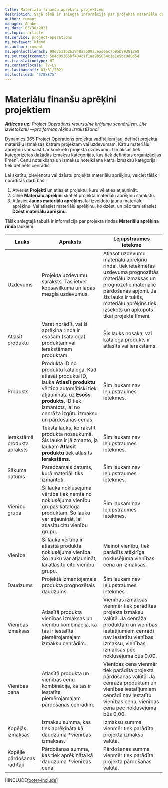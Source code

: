 ```yaml
---
title: Materiālu finanšu aprēķini projektiem
description: Šajā tēmā ir sniegta informācija par projekta materiālu definēšanu vai aprēķiniem.
author: rumant
manager: Annbe
ms.date: 03/30/2021
ms.topic: article
ms.service: project-operations
ms.reviewer: kfend
ms.author: rumant
ms.openlocfilehash: 98e3611b2b3948aab09a3eadeac7b95b893812e9
ms.sourcegitcommit: 504c09365bf404c1f1aa9b5034c1e1e5bc9d0d54
ms.translationtype: HT
ms.contentlocale: lv-LV
ms.lasthandoff: 03/31/2021
ms.locfileid: "5788875"
---
```

# <a name="financial-estimates-for-materials-on-projects"></a>Materiālu finanšu aprēķini projektiem

_**Attiecas uz:** Project Operations resursu/ne krājumu scenārijiem, Lite izvietošanu —pro formas rēķinu izrakstīšanai_

Dynamics 365 Project Operations projekta vadītājiem ļauj definēt projekta materiālu izmaksas katram projektam vai uzdevumam. Katru materiālu aprēķinu var saistīt ar konkrētu projekta uzdevumu. Izmaksas tiek kategorizētas dažādās izmaksu kategorijās, kas tiek definētas organizācijas līmenī. Cenu noteikšana un izmaksu noteikšana katrai izmaksu kategorijai tiek definēts cenrādis. 

Lai skatītu, pievienotu vai dzēstu projekta materiālu aprēķinu, veiciet tālāk norādītās darbības.

1. Atveriet **Projekti** un atlasiet projektu, kuru vēlaties atjaunināt.
2. Cilnē **Materiālu aprēķini** skatiet projekta materiālu aprēķinu sarakstu.
3. Atlasiet **Jauns materiālu aprēķins**, lai izveidotu jaunu materiālu aprēķinu. Vai atlasiet materiālu aprēķinu, ko dzēst, un pēc tam atlasiet **Dzēst materiālu aprēķinu**.

Tālāk sniegtajā tabulā ir informācija par projekta rindas **Materiālu aprēķina rinda** laukiem. 

| **Lauks** | **Apraksts** | **Lejupstraumes ietekme** |
| --- | --- | --- |
| Uzdevums | Projekta uzdevumu saraksts. Tas ietver kopsavilkuma un lapas mezgla uzdevumus. | Atlasot uzdevumu materiālu aprēķinu rindai, tiek ietekmētas uzdevuma prognozētās materiālu izmaksas un prognozētie materiālie pārdošanas apjomi. Ja šis lauks ir tukšs, materiālu aprēķins tiek izsekots un apkopots tikai projekta līmenī. |
| Atlasīt produktu |  Varat norādīt, vai šī aprēķina rinda ir esošam (kataloga) produktam vai ierakstāmam produktam. | Šis lauks nosaka, vai kataloga produkts ir atlasīts vai ierakstāms. |
| Produkts | Produkta ID no produktu kataloga. Kad atlasāt produkta ID, lauka **Atlasīt produktu** vērtība automātiski tiek atjaunināta uz **Esošs produkts**. ID tiek izmantots, lai no cenrāža izgūtu izmaksu un pārdošanas cenas. | Šim laukam nav lejupstraumes ietekmes. |
| Ierakstāmā produkta apraksts | Teksta lauks, ko rakstīt produkta nosaukumā. Šis lauks ir jāizmanto, ja laukam **Atlasīt produktu** tiek atlasīts **Ierakstāms**.| Šim laukam nav lejupstraumes ietekmes. |
| Sākuma datums | Paredzamais datums, kurā materiāli tiks izmantoti. | Šim laukam nav lejupstraumes ietekmes. |
| Vienību grupa | Šī lauka noklusējuma vērtība tiek ņemta no noklusējuma vienību grupas kataloga produktam. Šo lauku var atjaunināt, lai atlasītu citu vienību grupu. | Šim laukam nav lejupstraumes ietekmes. |
| Vienība | Šī lauka vērtība ir atlasītā produkta noklusējuma vienība. Šo lauku var atjaunināt, lai atlasītu citu vienību grupu. | Mainot vienību, tiek parādīts atšķirīga noklusējuma vienības cena un izmaksas. |
| Daudzums | Projektā izmantojamais produkta prognozētais daudzums. | Šim laukam nav lejupstraumes ietekmes. |
| Vienības izmaksas | Atlasītā produkta vienības izmaksas un vienību kombinācija, kā tas ir iestatīts piemērojamajam izmaksu cenrādim. | Vienības izmaksas vienmēr tiek parādītas projekta izmaksu valūtā. Ja cenrāža produktam un vienības iestatījumiem cenrādī nav iestatītu vienības izmaksu, vienības izmaksas pēc noklusējuma būs 0,00. |
| Vienības cena | Atlasītā produkta un vienības cenu kombinācija, kā tas ir iestatīts piemērojamajam pārdošanas cenrādim. | Vienības cena vienmēr tiek parādīta projekta pārdošanas valūtā. Ja cenrāža produktam un vienības iestatījumiem cenrādī nav iestatītu vienības cenu, vienības cena pēc noklusējuma būs 0,00.|
| Kopējās izmaksas | Izmaksu summa, kas tiek aprēķināta kā daudzuma \*vienības izmaksas.| Izmaksu summa vienmēr tiek parādīta projekta izmaksu valūtā. |
| Kopējie pārdošanas rādītāji | Pārdošanas summa, kas tiek aprēķināta kā daudzuma \*vienības cena. | Pārdošanas summa vienmēr tiek parādīta projekta pārdošanas valūtā. |


[!INCLUDE[footer-include](../includes/footer-banner.md)]
